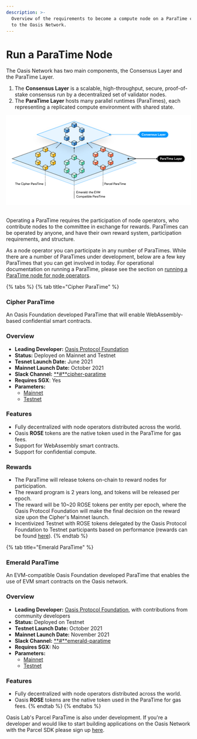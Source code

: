 ```yaml
---
description: >-
  Overview of the requirements to become a compute node on a ParaTime connected
  to the Oasis Network.
---
```


# Run a ParaTime Node

The Oasis Network has two main components, the Consensus Layer and the ParaTime Layer.

1. The **Consensus Layer** is a scalable, high-throughput, secure, proof-of-stake consensus run by a decentralized set of validator nodes.
2. The **ParaTime Layer** hosts many parallel runtimes (ParaTimes), each representing a replicated compute environment with shared state.

![](<../.gitbook/assets/image (3).png>)

\
Operating a ParaTime requires the participation of node operators, who contribute nodes to the committee in exchange for rewards. ParaTimes can be operated by anyone, and have their own reward system, participation requirements, and structure.

As a node operator you can participate in any number of ParaTimes. While there are a number of ParaTimes under development, below are a few key ParaTimes that you can get involved in today. For operational documentation on running a ParaTime, please see the section on [running a ParaTime node for node operators](../run-a-node/set-up-your-node/run-a-paratime-node.md).

{% tabs %}
{% tab title="Cipher ParaTime" %}
### Cipher ParaTime

An Oasis Foundation developed ParaTime that will enable WebAssembly-based confidential smart contracts.

### Overview&#x20;

* **Leading Developer:** [Oasis Protocol Foundation](http://oasisprotocol.org)
* **Status:** Deployed on Mainnet and Testnet
* **Tesnet Launch Date:** June 2021
* **Mainnet Launch Date:** October 2021
* **Slack Channel:** [**#**cipher-paratime](../oasis-network/connect-with-us.md#social-media-channels)
* **Requires SGX**: Yes
* **Parameters:**
  * [Mainnet](../oasis-network/network-parameters.md#cipher-paratime)
  * [Testnet](../foundation/testnet/#cipher-paratime)

### Features

* Fully decentralized with node operators distributed across the world.
* Oasis **ROSE** tokens are the native token used in the ParaTime for gas fees.
* Support for WebAssembly smart contracts.
* Support for confidential compute.

### Rewards

* The ParaTime will release tokens on-chain to reward nodes for participation.
* The reward program is 2 years long, and tokens will be released per epoch.
* The reward will be 10\~20 ROSE tokens per entity per epoch, where the Oasis Protocol Foundation will make the final decision on the reward size upon the Cipher's Mainnet launch.
* Incentivized Testnet with ROSE tokens delegated by the Oasis Protocol Foundation to Testnet participants based on performance (rewards can be found [here](https://oasis-foundation.medium.com/oasis-cipher-paratime-c9f40ae64946)).
{% endtab %}

{% tab title="Emerald ParaTime" %}
### Emerald ParaTime

An EVM-compatible Oasis Foundation developed ParaTime that enables the use of EVM smart contracts on the Oasis network.

### Overview

* **Leading Developer:** [Oasis Protocol Foundation](https://oasisprotocol.org), with contributions from community developers
* **Status:** Deployed on Testnet
* **Testnet Launch Date:** October 2021
* **Mainnet Launch Date:** November 2021
* **Slack Channel:** [**#**emerald-paratime](../oasis-network/connect-with-us.md#social-media-channels)
* **Requires SGX:** No
* **Parameters:**
  * [Mainnet](../oasis-network/network-parameters.md#emerald-paratime)
  * [Testnet](../foundation/testnet/#emerald-paratime)

### Features

* Fully decentralized with node operators distributed across the world.
* Oasis **ROSE** tokens are the native token used in the ParaTime for gas fees.
{% endtab %}
{% endtabs %}

Oasis Lab's Parcel ParaTime is also under development. If you're a developer and would like to start building applications on the Oasis Network with the Parcel SDK please sign up [here](https://www.oasislabs.com/parcelsdk).
